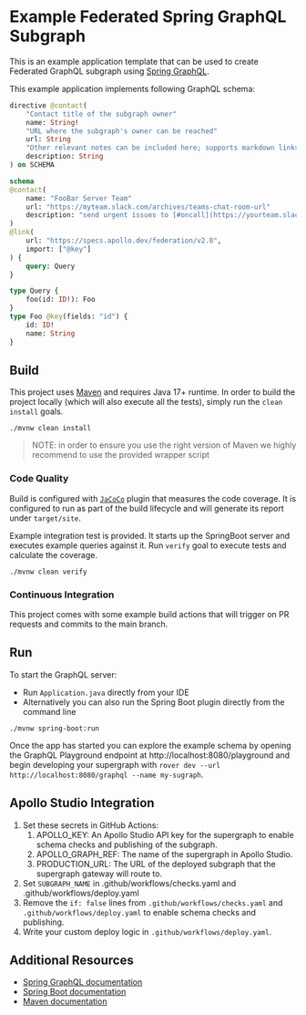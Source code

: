 # Example Federated Spring GraphQL Subgraph

This is an example application template that can be used to create Federated GraphQL subgraph using [Spring GraphQL](https://spring.io/projects/spring-graphql).

This example application implements following GraphQL schema:

```graphql
directive @contact(
    "Contact title of the subgraph owner"
    name: String!
    "URL where the subgraph's owner can be reached"
    url: String
    "Other relevant notes can be included here; supports markdown links"
    description: String
) on SCHEMA

schema
@contact(
    name: "FooBar Server Team"
    url: "https://myteam.slack.com/archives/teams-chat-room-url"
    description: "send urgent issues to [#oncall](https://yourteam.slack.com/archives/oncall)."
)
@link(
    url: "https://specs.apollo.dev/federation/v2.0",
    import: ["@key"]
) {
    query: Query
}

type Query {
    foo(id: ID!): Foo
}
type Foo @key(fields: "id") {
    id: ID!
    name: String
}
```

## Build

This project uses [Maven](https://maven.apache.org/) and requires Java 17+ runtime. In order to build the project locally (which
will also execute all the tests), simply run the `clean install` goals.

```shell
./mvnw clean install
```

> NOTE: in order to ensure you use the right version of Maven we highly recommend to use the provided wrapper script

### Code Quality

Build is configured with [`JaCoCo`](https://www.eclemma.org/jacoco/) plugin that measures the code coverage. It is configured
to run as part of the build lifecycle and will generate its report under `target/site`.

Example integration test is provided. It starts up the SpringBoot server and executes example queries against it. Run
`verify` goal to execute tests and calculate the coverage.

```shell
./mvnw clean verify
```

### Continuous Integration

This project comes with some example build actions that will trigger on PR requests and commits to the main branch.

## Run

To start the GraphQL server:

* Run `Application.java` directly from your IDE
* Alternatively you can also run the Spring Boot plugin directly from the command line

```shell script
./mvnw spring-boot:run
```

Once the app has started you can explore the example schema by opening the GraphQL Playground endpoint at http://localhost:8080/playground and begin developing your supergraph with `rover dev --url http://localhost:8080/graphql --name my-sugraph`.

## Apollo Studio Integration

1. Set these secrets in GitHub Actions:
    1. APOLLO_KEY: An Apollo Studio API key for the supergraph to enable schema checks and publishing of the
       subgraph.
    2. APOLLO_GRAPH_REF: The name of the supergraph in Apollo Studio.
    3. PRODUCTION_URL: The URL of the deployed subgraph that the supergraph gateway will route to.
2. Set `SUBGRAPH_NAME` in .github/workflows/checks.yaml and .github/workflows/deploy.yaml
3. Remove the `if: false` lines from `.github/workflows/checks.yaml` and `.github/workflows/deploy.yaml` to enable schema checks and publishing.
4. Write your custom deploy logic in `.github/workflows/deploy.yaml`.

## Additional Resources

* [Spring GraphQL documentation](https://spring.io/projects/spring-graphql)
* [Spring Boot documentation](https://docs.spring.io/spring-boot/docs/2.7.3/reference/htmlsingle/)
* [Maven documentation](https://maven.apache.org/)
